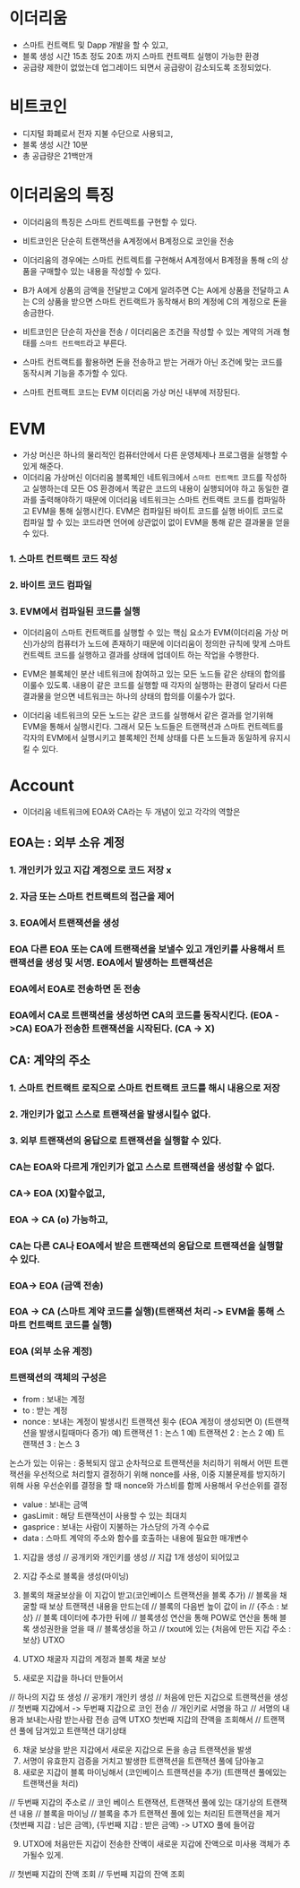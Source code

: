 # 이더리움
- 스마트 컨트랙트 및 Dapp 개발을 할 수 있고,
- 블록 생성 시간 15초 정도 20초 까지 스마트 컨트랙트 실행이 가능한 환경
- 공급량 제한이 없었는데 업그레이드 되면서 공급량이 감소되도록 조정되었다.

# 비트코인
- 디지털 화폐로서 전자 지불 수단으로 사용되고,
- 블록 생성 시간 10분
- 총 공급량은 21백만개

# 이더리움의 특징
- 이더리움의 특징은 스마트 컨트렉트를 구현할 수 있다.
- 비트코인은 단순히 트랜잭션을 A계정에서 B계정으로 코인을 전송
- 이더리움의 경우에는 스마트 컨트렉트를 구현해서 A계정에서 B계정을 통해 c의 상품을 구매할수 있는 내용을 작성할 수 있다.
- B가 A에게 상품의 금액을 전달받고 C에게 알려주면 C는 A에게 상품을 전달하고 A는 C의 상품을 받으면 스마트 컨트랙트가 동작해서
B의 계정에 C의 계정으로 돈을 송금한다.
- 비트코인은 단순히 자산을 전송  / 이더리움은 조건을 작성할 수 있는 계약의 거래 형태를 `스마트 컨트랙트`라고 부른다.
- 스마트 컨트랙트를 활용하면 돈을 전송하고 받는 거래가 아닌 조건에 맞는 코드를 동작시켜 기능을 추가할 수 있다.

- 스마트 컨트랙트 코드는 EVM 이더리움 가상 머신 내부에 저장된다.

# EVM

- 가상 머신은 하나의 물리적인 컴퓨터안에서 다른 운영체제나 프로그램을 실행할 수 있게 해준다.
- 이더리움 가상머신 이더리움 블록체인 네트워크에서 `스마트 컨트랙트` 코드를 작성하고 실행하는데
모든 OS 환경에서 똑같은 코드의 내용이 실행되어야 하고 동일한 결과를 출력해야하기 때문에
이더리움 네트워크는 스마트 컨트랙트 코드를 컴파일하고 EVM을 통해 실행시킨다.
EVM은 컴파일된 바이트 코드를 실행 바이트 코드로 컴파일 할 수 있는 코드라면 언어에 상관없이 없이
EVM을 통해 같은 결과물을 얻을수 있다.

### 1. 스마트 컨트랙트 코드 작성
### 2. 바이트 코드 컴파일
### 3. EVM에서 컴파일된 코드를 실행

- 이더리움이 스마트 컨트랙트를 실행할 수 있는 핵심 요소가 EVM(이더리움 가상 머신)가상의 컴퓨터가 노드에 존재하기 때문에
이더리움이 정의한 규칙에 맞게 스마트 컨트렉트 코드를 실행하고 결과를 상태에 업데이트 하는 작업을 수행한다.

- EVM은 블록체인 분산 네트워크에 참여하고 있는 모든 노드들 같은 상태의 합의를 이룰수 있도록. 내용이 같은 코드를 실행할 때
각자의 실행하는 환경이 달라서 다른 결과물을 얻으면 네트워크는 하나의 상태의 합의를 이룰수가 없다.

- 이더리움 네트워크의 모든 노드는 같은 코드를 실행해서 같은 결과를 얻기위해 EVM을 통해서 실행시킨다. 그래서 모든 노드들은
트랜잭션과 스마트 컨트렉트를 각자의 EVM에서 실행시키고 블록체인 전체 상태를 다른 노드들과 동일하게 유지시킬 수 있다.

# Account

- 이더리움 네트워크에 EOA와 CA라는 두 개념이 있고 각각의 역할은

## EOA는 : 외부 소유 계정

### 1. 개인키가 있고 지갑 계정으로 코드 저장 x

### 2. 자금 또는 스마트 컨트랙트의 접근을 제어

### 3. EOA에서 트랜잭션을 생성

### EOA 다른 EOA 또는 CA에 트랜잭션을 보낼수 있고 개인키를 사용해서 트랜잭션을 생성 및 서명. EOA에서 발생하는 트랜잭션은
### EOA에서 EOA로 전송하면 돈 전송

### EOA에서 CA로 트랜잭션을 생성하면 CA의 코드를 동작시킨다. (EOA ->CA) EOA가 전송한 트랜잭션을 시작된다. (CA -> X)

## CA: 계약의 주소

### 1. 스마트 컨트랙트 로직으로 스마트 컨트랙트 코드를 해시 내용으로 저장

### 2. 개인키가 없고 스스로 트랜잭션을 발생시킬수 없다.

### 3. 외부 트랜잭션의 응답으로 트랜잭션을 실행할 수 있다.

### CA는 EOA와 다르게 개인키가 없고 스스로 트랜잭션을 생성할 수 없다.

### CA-> EOA (X)할수없고,

### EOA -> CA (o) 가능하고,

### CA는 다른 CA나 EOA에서 받은 트랜잭션의 응답으로 트랜잭션을 실행할 수 있다.

### EOA-> EOA (금액 전송)

### EOA -> CA (스마트 계약 코드를 실행)(트랜잭션 처리 -> EVM을 통해 스마트 컨트랙트 코드를 실행)


### EOA (외부 소유 계정)

### 트랜잭션의 객체의 구성은
- from : 보내는 계정
- to : 받는 계정
- nonce : 보내는 계정이 발생시킨 트랜잭션 횟수
(EOA 계정이 생성되면 0)
(트랜잭션을 발생시킬때마다 증가)
예) 트랜잭션 1 : 논스 1
예) 트랜잭션 2 : 논스 2
예) 트랜잭션 3 : 논스 3

논스가 있는 이유는 : 중복되지 않고 순차적으로 트랜잭션을 처리하기 위해서 어떤 트랜잭션을 우선적으로 처리할지 결정하기 위해 nonce를 사용, 이중 지불문제를 방지하기 위해 사용
우선순위를 결정을 할 때 nonce와 가스비를 함께 사용해서 우선순위를 결정

- value : 보내는 금액
- gasLimit : 해당 트랜잭션이 사용할 수 있는 최대치
- gasprice : 보내는 사람이 지불하는 가스당의 가격 수수료
- data : 스마트 계약의 주소와 함수를 호출하는 내용에 필요한 매개변수


1. 지갑을 생성
// 공개키와 개인키를 생성
// 지갑 1개 생성이 되어있고

2. 지갑 주소로 블록을 생성(마이닝)
3. 블록의 채굴보상을 이 지갑이 받고(코인베이스 트랜잭션을 블록 추가)
// 블록을 채굴할 때 보상 트랜잭션 내용을 만드는데
// 블록의 다음번 높이 값이 in
// {주소 : 보상}
// 블록 데이터에 추가한 뒤에
// 블록생성 연산을 통해 POW로 연산을 통해 블록 생성권한을 얻을 때
// 블록생성을 하고
// txout에 있는 {처음에 만든 지갑 주소 : 보상} UTXO

4. UTXO 채굴자 지갑의 계정과 블록 채굴 보상
5. 새로운 지갑을 하나더 만들어서 

// 하나의 지갑 또 생성
// 공개키 개인키 생성
// 처음에 만든 지갑으로 트랜잭션을 생성
// 첫번째 지갑에서 -> 두번째 지갑으로 코인 전송
// 개인키로 서명을 하고 
// 서명의 내용과 보내는사람 받는사람 전송 금액 UTXO 첫번째 지갑의 잔액을 조회해서
// 트랜잭션 풀에 담겨있고 트랜잭션 대기상태

6. 채굴 보상을 받은 지갑에서 새로운 지갑으로 돈을 송금 트랜잭션을 발생
7. 서명이 유효한지 검증을 거치고 발생한 트랜잭션을 트랜잭션 풀에 담아놓고
8. 새로운 지갑이 블록 마이닝해서 (코인베이스 트랜잭션을 추가) (트랜잭션 풀에있는 트랜잭션을 처리)

// 두번째 지갑의 주소로
// 코인 베이스 트랜잭션, 트랜잭션 풀에 있는 대기상의 트랜잭션 내용
// 블록을 마이닝
// 블록을 추가 트랜잭션 풀에 있는 처리된 트랜잭션을 제거 {첫번째 지갑 : 남은 금액}, {두번째 지갑 : 받은 금액} -> UTXO 풀에 들어감


9. UTXO에 처음만든 지갑이 전송한 잔액이 새로운 지갑에 잔액으로 미사용 객체가 추가될수 있게.

// 첫번째 지갑의 잔액 조회
// 두번째 지갑의 잔액 조회
